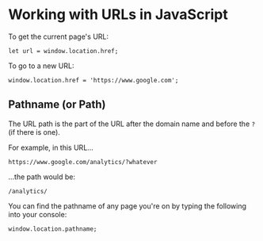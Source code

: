 # Working with URLs in JavaScript

To get the current page's URL:

```
let url = window.location.href;
```

To go to a new URL:

```
window.location.href = 'https://www.google.com';
```


## Pathname (or Path)

The URL path is the part of the URL after the domain name and before the `?` (if there is one).

For example, in this URL...

```
https://www.google.com/analytics/?whatever
```

...the path would be:

```
/analytics/
```

You can find the pathname of any page you're on by typing the following into your console:

```
window.location.pathname;
```